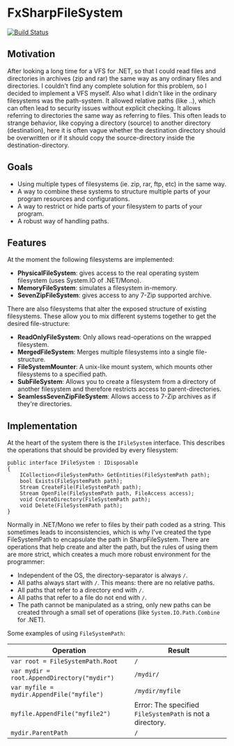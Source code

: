 # FxSharpFileSystem

[![Build Status](https://travis-ci.org/waldrix/FxSharpFileSystem.svg?branch=develop)](https://travis-ci.org/waldrix/FxSharpFileSystem)

## Motivation

After looking a long time for a VFS for .NET, so that I could read files and directories in archives (zip and rar) the same way as any ordinary files and directories. I couldn't find any complete solution for this problem, so I decided to implement a VFS myself. Also what I didn't like in the ordinary filesystems was the path-system. It allowed relative paths (like ..), which can often lead to security issues without explicit checking. It allows referring to directories the same way as referring to files. This often leads to strange behavior, like copying a directory (source) to another directory (destination), here it is often vague whether the destination directory should be overwritten or if it should copy the source-directory inside the destination-directory.

## Goals

* Using multiple types of filesystems (ie. zip, rar, ftp, etc) in the same way.
* A way to combine these systems to structure multiple parts of your program resources and configurations.
* A way to restrict or hide parts of your filesystem to parts of your program.
* A robust way of handling paths.

## Features

At the moment the following filesystems are implemented:

* **PhysicalFileSystem**: gives access to the real operating system filesystem (uses System.IO of .NET/Mono).
* **MemoryFileSystem**: simulates a filesystem in-memory.
* **SevenZipFileSystem**: gives access to any 7-Zip supported archive.

There are also filesystems that alter the exposed structure of existing filesystems. These allow you to mix different systems together to get the desired file-structure:

* **ReadOnlyFileSystem**: Only allows read-operations on the wrapped filesystem.
* **MergedFileSystem**: Merges multiple filesystems into a single file-structure.
* **FileSystemMounter**: A unix-like mount system, which mounts other filesystems to a specified path.
* **SubFileSystem**: Allows you to create a filesystem from a directory of another filesystem and therefore restricts access to parent-directories.
* **SeamlessSevenZipFileSystem**: Allows access to 7-Zip archives as if they're directories.

## Implementation

At the heart of the system there is the `IFileSystem` interface. This describes the operations that should be provided by every filesystem:

	public interface IFileSystem : IDisposable
	{
		ICollection<FileSystemPath> GetEntities(FileSystemPath path);
		bool Exists(FileSystemPath path);
		Stream CreateFile(FileSystemPath path);
		Stream OpenFile(FileSystemPath path, FileAccess access);
		void CreateDirectory(FileSystemPath path);
		void Delete(FileSystemPath path);
	}

Normally in .NET/Mono we refer to files by their path coded as a string. This sometimes leads to inconsistencies, which is why I've created the type FileSystemPath to encapsulate the path in SharpFileSystem. There are operations that help create and alter the path, but the rules of using them are more strict, which creates a much more robust environment for the programmer:

* Independent of the OS, the directory-separator is always `/`.
* All paths always start with `/`. This means: there are no relative paths.
* All paths that refer to a directory end with `/`.
* All paths that refer to a file do not end with `/`.
* The path cannot be manipulated as a string, only new paths can be created through a small set of operations (like `System.IO.Path.Combine` for .NET).

Some examples of using `FileSystemPath`:

Operation | Result
--- | ---
`var root = FileSystemPath.Root` | `/`
`var mydir = root.AppendDirectory("mydir")` | `/mydir/`
`var myfile = mydir.AppendFile("myfile")` | `/mydir/myfile`
`myfile.AppendFile("myfile2")` | Error: The specified `FileSystemPath` is not a directory.
`mydir.ParentPath` | `/`

